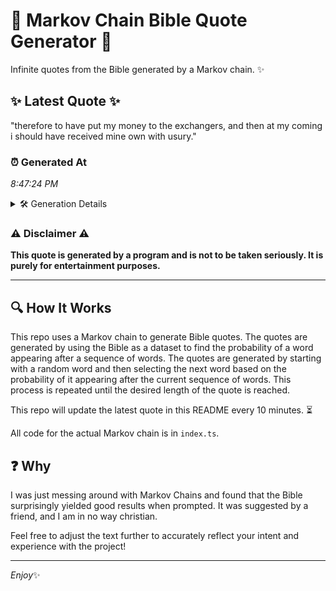 # 📖 Markov Chain Bible Quote Generator 📖

Infinite quotes from the Bible generated by a Markov chain. ✨

## ✨ Latest Quote ✨
"therefore to have put my money to the exchangers, and then at my coming i should have received mine own with usury."

### ⏰ Generated At
*8:47:24 PM*

<details>
    <summary>🛠️ Generation Details</summary>
    <p>
        <strong>🌱 Seed:</strong> therefore<br>
        <strong>🔄 Iterations:</strong> 21<br>
        <strong>📜 Context History:</strong><br>[ therefore ]: to<br>[ therefore, to ]: have<br>[ therefore, to, have ]: put<br>[ therefore, to, have, put ]: my<br>[ therefore, to, have, put, my ]: money<br>[ therefore, to, have, put, my, money ]: to<br>[ to, have, put, my, money, to ]: the<br>[ have, put, my, money, to, the ]: exchangers,<br>[ put, my, money, to, the, exchangers, ]: and<br>[ my, money, to, the, exchangers,, and ]: then<br>[ money, to, the, exchangers,, and, then ]: at<br>[ to, the, exchangers,, and, then, at ]: my<br>[ the, exchangers,, and, then, at, my ]: coming<br>[ exchangers,, and, then, at, my, coming ]: i<br>[ and, then, at, my, coming, i ]: should<br>[ then, at, my, coming, i, should ]: have<br>[ at, my, coming, i, should, have ]: received<br>[ my, coming, i, should, have, received ]: mine<br>[ coming, i, should, have, received, mine ]: own<br>[ i, should, have, received, mine, own ]: with<br>[ should, have, received, mine, own, with ]: usury.<br>
    </p>
</details>

### ⚠️ Disclaimer ⚠️
**This quote is generated by a program and is not to be taken seriously. It is purely for entertainment purposes.**

---

## 🔍 How It Works

This repo uses a Markov chain to generate Bible quotes. The quotes are generated by using the Bible as a dataset to find the probability of a word appearing after a sequence of words. The quotes are generated by starting with a random word and then selecting the next word based on the probability of it appearing after the current sequence of words. This process is repeated until the desired length of the quote is reached.

This repo will update the latest quote in this README every 10 minutes. ⏳

All code for the actual Markov chain is in `index.ts`.

## ❓ Why

I was just messing around with Markov Chains and found that the Bible surprisingly yielded good results when prompted. 
It was suggested by a friend, and I am in no way christian.

Feel free to adjust the text further to accurately reflect your intent and experience with the project!

---

*Enjoy*✨
